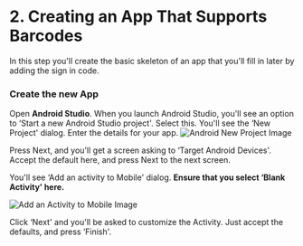 # 2. Creating an App That Supports Barcodes

In this step you'll create the basic skeleton of an app that you'll fill in later by adding the sign in code.

### Create the new App

Open **Android Studio**. When you launch Android Studio, you'll see an option to ‘Start a new Android Studio project'. Select this. You'll see the ‘New Project' dialog. Enter the details for your app.
![Android New Project Image](https://codelabs.developers.google.com/codelabs/barcodes/img/56129ccdcd4364a7.png)

Press Next, and you'll get a screen asking to ‘Target Android Devices'. Accept the default here, and press Next to the next screen.

You'll see ‘Add an activity to Mobile' dialog. **Ensure that you select ‘Blank Activity' here.**

![Add an Activity to Mobile Image](https://codelabs.developers.google.com/codelabs/barcodes/img/cb60c4b0f592a61e.png)

Click ‘Next' and you'll be asked to customize the Activity. Just accept the defaults, and press ‘Finish'.